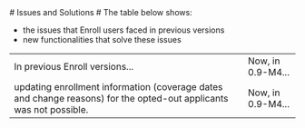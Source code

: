 <head>
	<title>
		Enroll 0.9-M4: New Feature Overview
	</title>
</head>
# Issues and Solutions #
The table below shows:

- the issues that Enroll users faced in previous versions
- new functionalities that solve these issues


<table>
	<tr>
		<td>
      In previous Enroll versions...
    </td>
		<td>Now, in 0.9-M4...
	</tr>
	<tr>
		<td>updating enrollment information (coverage dates and change reasons)
    for the opted-out applicants was not possible.</td>
		<td>Now, in 0.9-M4...
	</tr>
</table>

